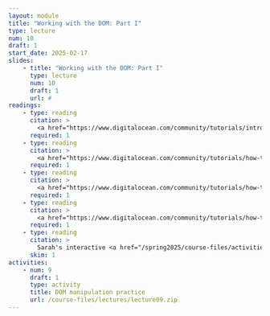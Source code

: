 ```yaml
---
layout: module
title: "Working with the DOM: Part I"
type: lecture
num: 10
draft: 1
start_date: 2025-02-17
slides:
    - title: "Working with the DOM: Part I"
      type: lecture
      num: 10
      draft: 1
      url: #
readings: 
    - type: reading
      citation: >
        <a href="https://www.digitalocean.com/community/tutorials/introduction-to-the-dom" target="_blank">Intro to the DOM</a>. <em>Digital Ocean</em>
      required: 1
    - type: reading
      citation: >
        <a href="https://www.digitalocean.com/community/tutorials/how-to-access-elements-in-the-dom" target="_blank">How To Access Elements in the DOM</a>. <em>Digital Ocean</em>
      required: 1
    - type: reading
      citation: >
        <a href="https://www.digitalocean.com/community/tutorials/how-to-access-elements-in-the-dom" target="_blank">How To Access Elements in the DOM</a>. <em>Digital Ocean</em>
      required: 1
    - type: reading
      citation: >
        <a href="https://www.digitalocean.com/community/tutorials/how-to-modify-attributes-classes-and-styles-in-the-dom" target="_blank">How to Modify Attributes, Classes, and Styles in the DOM</a>. <em>Digital Ocean</em>
      required: 1
    - type: reading
      citation: >
        Sarah's interactive <a href="/spring2025/course-files/activities/dom-tester" target="_blank">DOM manipulation worksheet</a>
      skim: 1
activities:
    - num: 9
      draft: 1
      type: activity
      title: DOM manipulation practice
      url: /course-files/lectures/lecture09.zip
---
```

